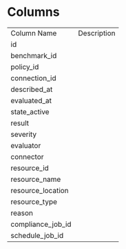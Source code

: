 # Columns  

<table>
	<tr><td>Column Name</td><td>Description</td></tr>
	<tr><td>id</td><td></td></tr>
	<tr><td>benchmark_id</td><td></td></tr>
	<tr><td>policy_id</td><td></td></tr>
	<tr><td>connection_id</td><td></td></tr>
	<tr><td>described_at</td><td></td></tr>
	<tr><td>evaluated_at</td><td></td></tr>
	<tr><td>state_active</td><td></td></tr>
	<tr><td>result</td><td></td></tr>
	<tr><td>severity</td><td></td></tr>
	<tr><td>evaluator</td><td></td></tr>
	<tr><td>connector</td><td></td></tr>
	<tr><td>resource_id</td><td></td></tr>
	<tr><td>resource_name</td><td></td></tr>
	<tr><td>resource_location</td><td></td></tr>
	<tr><td>resource_type</td><td></td></tr>
	<tr><td>reason</td><td></td></tr>
	<tr><td>compliance_job_id</td><td></td></tr>
	<tr><td>schedule_job_id</td><td></td></tr>
</table>